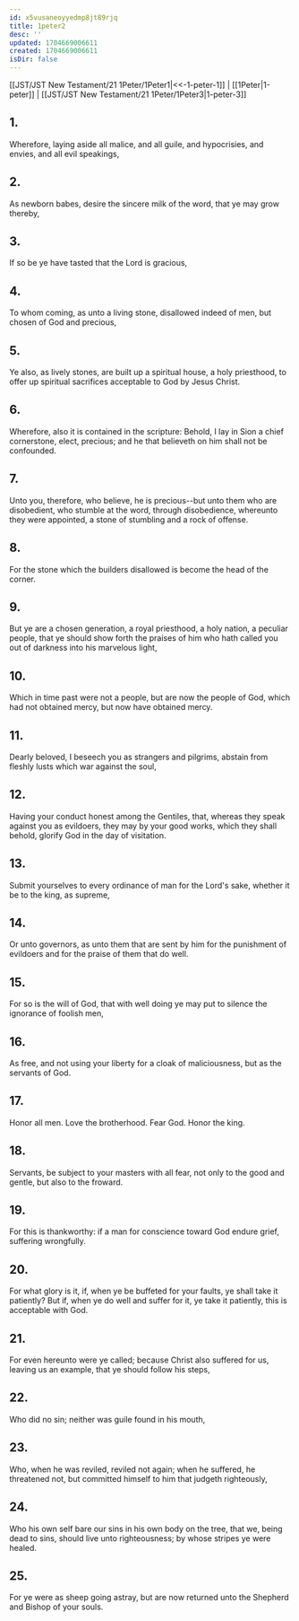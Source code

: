 ```yaml
---
id: x5vusaneoyyedmp8jt89rjq
title: 1peter2
desc: ''
updated: 1704669006611
created: 1704669006611
isDir: false
---
```

[[JST/JST New Testament/21 1Peter/1Peter1|<<-1-peter-1]] | [[1Peter|1-peter]] | [[JST/JST New Testament/21 1Peter/1Peter3|1-peter-3]]
## 1.
Wherefore, laying aside all malice, and all guile, and hypocrisies, and envies, and all evil speakings,
## 2.
As newborn babes, desire the sincere milk of the word, that ye may grow thereby,
## 3.
If so be ye have tasted that the Lord is gracious,
## 4.
To whom coming, as unto a living stone, disallowed indeed of men, but chosen of God and precious,
## 5.
Ye also, as lively stones, are built up a spiritual house, a holy priesthood, to offer up spiritual sacrifices acceptable to God by Jesus Christ.
## 6.
Wherefore, also it is contained in the scripture: Behold, I lay in Sion a chief cornerstone, elect, precious; and he that believeth on him shall not be confounded.
## 7.
Unto you, therefore, who believe, he is precious\--but unto them who are disobedient, who stumble at the word, through disobedience, whereunto they were appointed, a stone of stumbling and a rock of offense.
## 8.
For the stone which the builders disallowed is become the head of the corner.
## 9.
But ye are a chosen generation, a royal priesthood, a holy nation, a peculiar people, that ye should show forth the praises of him who hath called you out of darkness into his marvelous light,
## 10.
Which in time past were not a people, but are now the people of God, which had not obtained mercy, but now have obtained mercy.
## 11.
Dearly beloved, I beseech you as strangers and pilgrims, abstain from fleshly lusts which war against the soul,
## 12.
Having your conduct honest among the Gentiles, that, whereas they speak against you as evildoers, they may by your good works, which they shall behold, glorify God in the day of visitation.
## 13.
Submit yourselves to every ordinance of man for the Lord\'s sake, whether it be to the king, as supreme,
## 14.
Or unto governors, as unto them that are sent by him for the punishment of evildoers and for the praise of them that do well.
## 15.
For so is the will of God, that with well doing ye may put to silence the ignorance of foolish men,
## 16.
As free, and not using your liberty for a cloak of maliciousness, but as the servants of God.
## 17.
Honor all men. Love the brotherhood. Fear God. Honor the king.
## 18.
Servants, be subject to your masters with all fear, not only to the good and gentle, but also to the froward.
## 19.
For this is thankworthy: if a man for conscience toward God endure grief, suffering wrongfully.
## 20.
For what glory is it, if, when ye be buffeted for your faults, ye shall take it patiently? But if, when ye do well and suffer for it, ye take it patiently, this is acceptable with God.
## 21.
For even hereunto were ye called; because Christ also suffered for us, leaving us an example, that ye should follow his steps,
## 22.
Who did no sin; neither was guile found in his mouth,
## 23.
Who, when he was reviled, reviled not again; when he suffered, he threatened not, but committed himself to him that judgeth righteously,
## 24.
Who his own self bare our sins in his own body on the tree, that we, being dead to sins, should live unto righteousness; by whose stripes ye were healed.
## 25.
For ye were as sheep going astray, but are now returned unto the Shepherd and Bishop of your souls.

